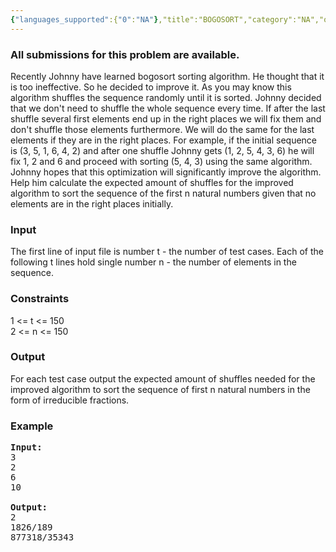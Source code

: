 ```yaml
---
{"languages_supported":{"0":"NA"},"title":"BOGOSORT","category":"NA","old_version":true,"problem_code":"BOGOSORT","tags":{"0":"NA"},"layout":"problem"}
---
```


<h3> All submissions for this problem are available. </h3><p>
Recently Johnny have learned bogosort sorting algorithm. He thought that it is too ineffective. So he decided to improve it. As you may know this algorithm shuffles the sequence randomly until it is sorted. Johnny decided that we don't need to shuffle the whole sequence every time. If after the last shuffle several first elements end up in the right places we will fix them and don't shuffle those elements furthermore. We will do the same for the last elements if they are in the right places. For example, if the initial sequence is (3, 5, 1, 6, 4, 2) and after one shuffle Johnny gets (1, 2, 5, 4, 3, 6) he will fix 1, 2 and 6 and proceed with sorting (5, 4, 3) using the same algorithm. Johnny hopes that this optimization will significantly improve the algorithm. Help him calculate the expected amount of shuffles for the improved algorithm to sort the sequence of the first n natural numbers given that no elements are in the right places initially.</p>

<h3>Input</h3>
<p>The first line of input file is number t - the number of test cases. Each of the following t lines hold single number n - the number of elements in the sequence.

<h3>Constraints</h3>
</p><p>1 &lt;= t &lt;= 150<br />
2 &lt;= n &lt;= 150

<h3>Output</h3>
</p><p>For each test case output the expected amount of shuffles needed for the improved algorithm to sort the sequence of first n natural numbers in the form of irreducible fractions.

<h3>Example</h3>

<pre>
<b>Input:</b>
3
2
6
10

<b>Output:</b>
2
1826/189
877318/35343

</pre></p>    